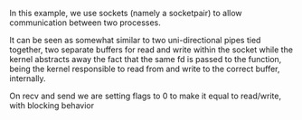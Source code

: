 
In this example, we use sockets (namely a socketpair) to allow communication between two processes.

It can be seen as somewhat similar to two uni-directional pipes tied together, two separate buffers for read and write within the socket
while the kernel abstracts away the fact that the same fd is passed to the function, being the kernel responsible to read from and
write to the correct buffer, internally.

On recv and send we are setting flags to 0 to make it equal to read/write, with blocking behavior